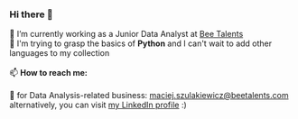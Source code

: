### Hi there 👋

🔭 I’m currently working as a Junior Data Analyst at <a href="https://beetalents.com/">Bee Talents</a>
<br>
📖 I'm trying to grasp the basics of <b>Python</b> and I can't wait to add other languages to my collection
<br>
<br>
📫 <b>How to reach me: </b>
<br>
<br>
🐝 for Data Analysis-related business: <a href="mailto:maciej.szulakiewicz@beetalents.com">maciej.szulakiewicz@beetalents.com</a>
<br>
alternatively, you can visit <a href="https://www.linkedin.com/in/maciej-szulakiewicz/">my LinkedIn profile</a> :)
